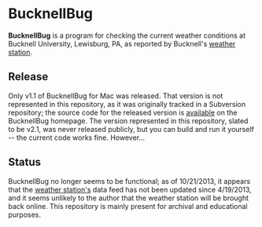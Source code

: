 # BucknellBug

**BucknellBug** is a program for checking the current weather conditions at
Bucknell University, Lewisburg, PA, as reported by Bucknell's
[weather station][station].

## Release

Only v1.1 of BucknellBug for Mac was released. That version is not
represented in this repository, as it was originally tracked in a Subversion
repository; the source code for the released version is [available][source]
on the BucknellBug homepage. The version represented in this repository,
slated to be v2.1, was never released publicly, but you can build and run it
yourself -- the current code works fine. However...

## Status

BucknellBug no longer seems to be functional; as of 10/21/2013, it appears
that the [weather station's][station] data feed has not been updated since
4/19/2013, and it seems unlikely to the author that the weather station will
be brought back online. This repository is mainly present for archival and
educational purposes.

  [source]:  http://www.departments.bucknell.edu/geography/weather/BucknellBug-1.1.src.tgz
  [station]: http://www.departments.bucknell.edu/geography/weather/bug.html
